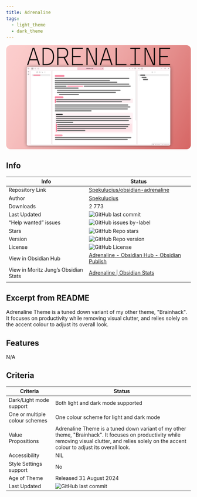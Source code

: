 ```yaml
---
title: Adrenaline
tags:
  - light_theme
  - dark_theme
---
```


![Adrenaline Theme Thumbnail](https://raw.githubusercontent.com/Spekulucius/obsidian-adrenaline/refs/heads/main/images/adrenaline_thumbnail_fhd.png)

## Info

|Info|Status|
|---|---|
|Repository Link|[Spekulucius/obsidian-adrenaline](https://github.com/Spekulucius/obsidian-adrenaline)|
|Author|[Spekulucius](https://github.com/Spekulucius)|
|Downloads|2 773|
|Last Updated|![GitHub last commit](https://img.shields.io/github/last-commit/Spekulucius/obsidian-adrenaline?color=573E7A&amp;label=last%20update&amp;logo=github&amp;style=for-the-badge)|
|“Help wanted” issues|![GitHub issues by-label](https://img.shields.io/github/issues/Spekulucius/obsidian-adrenaline/help%20wanted?color=573E7A&amp;logo=github&amp;style=for-the-badge)|
|Stars|![GitHub Repo stars](https://img.shields.io/github/stars/Spekulucius/obsidian-adrenaline?color=573E7A&amp;logo=github&amp;style=for-the-badge)|
|Version|![GitHub Repo version](https://img.shields.io/github/v/release/Spekulucius/obsidian-adrenaline?color=573E7A&amp;logo=github&amp;style=for-the-badge&sort=semver)|
|License|![GitHub License](https://img.shields.io/github/license/Spekulucius/obsidian-adrenaline?style=for-the-badge)|
|View in Obsidian Hub|[Adrenaline \- Obsidian Hub \- Obsidian Publish](https://publish.obsidian.md/hub/02+-+Community+Expansions/02.05+All+Community+Expansions/Themes/Adrenaline)|
|View in Moritz Jung’s Obsidian Stats|[Adrenaline \| Obsidian Stats](https://www.moritzjung.dev/obsidian-stats/themes/adrenaline/)|
|||

## Excerpt from README

Adrenaline Theme is a tuned down variant of my other theme, "Brainhack". It focuses on productivity while removing visual clutter, and relies solely on the accent colour to adjust its overall look.

## Features

N/A

## Criteria

|Criteria|Status|
|---|---|
|Dark/Light mode support|Both light and dark mode supported|
|One or multiple colour schemes|One colour scheme for light and dark mode|
|Value Propositions|Adrenaline Theme is a tuned down variant of my other theme, "Brainhack". It focuses on productivity while removing visual clutter, and relies solely on the accent colour to adjust its overall look.|
|Accessibility|NIL|
|Style Settings support|No|
|Age of Theme|Released 31 August 2024|
|Last Updated|![GitHub last commit](https://img.shields.io/github/last-commit/Spekulucius/obsidian-adrenaline?color=573E7A&amp;label=last%20update&amp;logo=github&amp;style=for-the-badge)|
